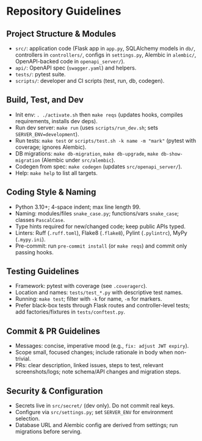 # Repository Guidelines

## Project Structure & Modules
- `src/`: application code (Flask app in `app.py`, SQLAlchemy models in `db/`, controllers in `controllers/`, configs in `settings.py`, Alembic in `alembic/`, OpenAPI-backed code in `openapi_server/`).
- `api/`: OpenAPI spec (`swagger.yaml`) and helpers.
- `tests/`: pytest suite.
- `scripts/`: developer and CI scripts (test, run, db, codegen).

## Build, Test, and Dev
- Init env: `. ./activate.sh` then `make reqs` (updates hooks, compiles requirements, installs dev deps).
- Run dev server: `make run` (uses `scripts/run_dev.sh`; sets `SERVER_ENV=development`).
- Run tests: `make test` or `scripts/test.sh -k name -m "mark"` (pytest with coverage; ignores Alembic).
- DB migrations: `make db-migration`, `make db-upgrade`, `make db-show-migration` (Alembic under `src/alembic`).
- Codegen from spec: `make codegen` (updates `src/openapi_server/`).
- Help: `make help` to list all targets.

## Coding Style & Naming
- Python 3.10+; 4-space indent; max line length 99.
- Naming: modules/files `snake_case.py`; functions/vars `snake_case`; classes `PascalCase`.
- Type hints required for new/changed code; keep public APIs typed.
- Linters: Ruff (`.ruff.toml`), Flake8 (`.flake8`), Pylint (`.pylintrc`), MyPy (`.mypy.ini`).
- Pre-commit: run `pre-commit install` (or `make reqs`) and commit only passing hooks.

## Testing Guidelines
- Framework: pytest with coverage (see `.coveragerc`).
- Location and names: `tests/test_*.py` with descriptive test names.
- Running: `make test`; filter with `-k` for name, `-m` for markers.
- Prefer black-box tests through Flask routes and controller-level tests; add factories/fixtures in `tests/conftest.py`.

## Commit & PR Guidelines
- Messages: concise, imperative mood (e.g., `fix: adjust JWT expiry`).
- Scope small, focused changes; include rationale in body when non-trivial.
- PRs: clear description, linked issues, steps to test, relevant screenshots/logs; note schema/API changes and migration steps.

## Security & Configuration
- Secrets live in `src/secret/` (dev only). Do not commit real keys.
- Configure via `src/settings.py`; set `SERVER_ENV` for environment selection.
- Database URL and Alembic config are derived from settings; run migrations before serving.
